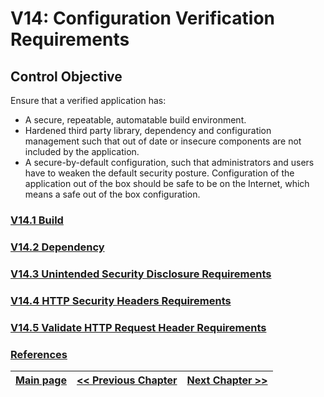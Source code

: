 

# V14: Configuration Verification Requirements
## Control Objective
Ensure that a verified application has:
* A secure, repeatable, automatable build environment.
* Hardened third party library, dependency and configuration management such that out of date or insecure components are not included by the application.
* A secure-by-default configuration, such that administrators and users have to weaken the default security posture.
Configuration of the application out of the box should be safe to be on the Internet, which means a safe out of the box configuration.

### [V14.1 Build](v14.1_Build.md)
### [V14.2 Dependency](v14.2_Dependency.md)
### [V14.3 Unintended Security Disclosure Requirements](v14.3_Unintended_Security_Disclosure_Requirements.md)
### [V14.4 HTTP Security Headers Requirements](v14.4_HTTP_Security_Headers_Requirements.md)
### [V14.5 Validate HTTP Request Header Requirements](v14.5_Validate_HTTP_Request_Header_Requirements.md)
### [References](references.md)

[Main page](../README.md) | [<< Previous Chapter](../V13/README.md) |  [Next Chapter >>](../README.md)
| --- | --- | --- |
